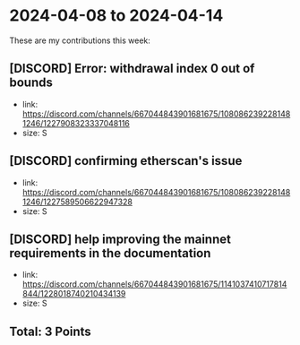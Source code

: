 # 2024-04-08 to 2024-04-14

These are my contributions this week:

## [DISCORD] Error: withdrawal index 0 out of bounds

- link: https://discord.com/channels/667044843901681675/1080862392281481246/1227908323337048116
- size: S

## [DISCORD] confirming etherscan's issue

- link: https://discord.com/channels/667044843901681675/1080862392281481246/1227589506622947328
- size: S

## [DISCORD] help improving the mainnet requirements in the documentation 

- link: https://discord.com/channels/667044843901681675/1141037410717814844/1228018740210434139
- size: S

## Total: 3 Points